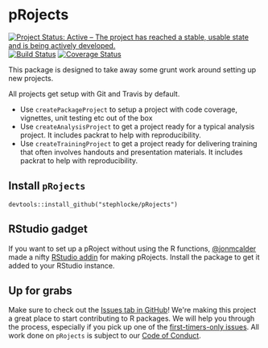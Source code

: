 pRojects
================

<!-- README.md is generated from README.Rmd. Please edit that file -->
[![Project Status: Active – The project has reached a stable, usable state and is being actively developed.](http://www.repostatus.org/badges/latest/active.svg)](http://www.repostatus.org/#active)
[![Build Status](https://travis-ci.org/lockedata/pRojects.svg?branch=master)](https://travis-ci.org/lockedata/pRojects) [![Coverage Status](https://img.shields.io/coveralls/lockedata/pRojects.svg)](https://coveralls.io/r/lockedata/pRojects?branch=master)

This package is designed to take away some grunt work around setting up new projects.

All projects get setup with Git and Travis by default.

-   Use `createPackageProject` to setup a project with code coverage, vignettes, unit testing etc out of the box
-   Use `createAnalysisProject` to get a project ready for a typical analysis project. It includes packrat to help with reproducibility.
-   Use `createTrainingProject` to get a project ready for delivering training that often involves handouts and presentation materials. It includes packrat to help with reproducibility.

Install `pRojects`
------------------

    devtools::install_github("stephlocke/pRojects")

RStudio gadget
--------------

If you want to set up a pRoject without using the R functions, [@jonmcalder](https://github.com/jonmcalder) made a nifty [RStudio addin](https://rstudio.github.io/rstudioaddins/) for making pRojects. Install the package to get it added to your RStudio instance.

Up for grabs
------------

Make sure to check out the [Issues tab in GitHub](https://github.com/stephlocke/pRojects/issues)! We're making this project a great place to start contributing to R packages. We will help you through the process, especially if you pick up one of the [first-timers-only issues](https://github.com/stephlocke/pRojects/issues?q=is%3Aissue+is%3Aopen+label%3Afirst-timers-only). All work done on `pRojects` is subject to our [Code of Conduct](./CONDUCT.md).
